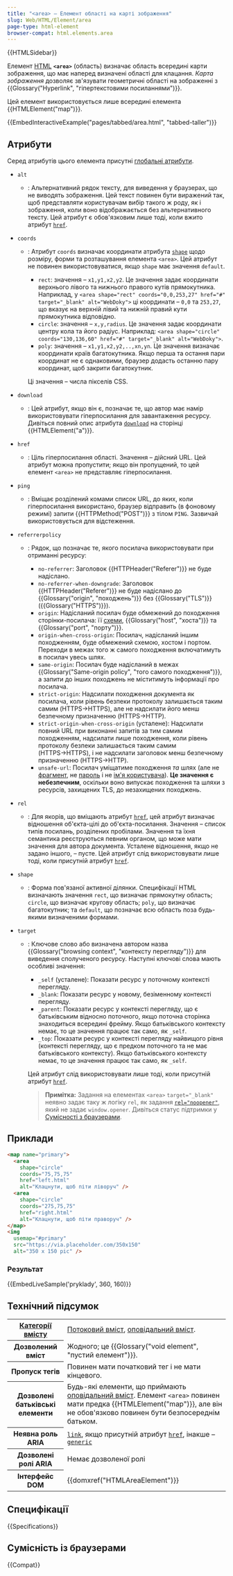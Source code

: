```yaml
---
title: "<area> – Елемент області на карті зображення"
slug: Web/HTML/Element/area
page-type: html-element
browser-compat: html.elements.area
---
```


{{HTMLSidebar}}

Елемент [HTML](/uk/docs/Web/HTML) **`<area>`** (область) визначає область всередині карти зображення, що має наперед визначені області для клацання. _Карта зображення_ дозволяє зв'язувати геометричні області на зображенні з {{Glossary("Hyperlink", "гіпертекстовими посиланнями")}}.

Цей елемент використовується лише всередині елемента {{HTMLElement("map")}}.

{{EmbedInteractiveExample("pages/tabbed/area.html", "tabbed-taller")}}

## Атрибути

Серед атрибутів цього елемента присутні [глобальні атрибути](/uk/docs/Web/HTML/Global_attributes).

- `alt`
  - : Альтернативний рядок тексту, для виведення у браузерах, що не виводять зображення.
    Цей текст повинен бути виражений так, щоб представляти користувачам вибір такого ж роду, як і зображення, коли воно відображається без альтернативного тексту.
    Цей атрибут є обов'язковим лише тоді, коли вжито атрибут [`href`](#href).
- `coords`

  - : Атрибут `coords` визначає координати атрибута [`shape`](#shape) щодо розміру, форми та розташування елемента `<area>`.
    Цей атрибут не повинен використовуватися, якщо `shape` має значення `default`.

    - `rect`: значення – `x1,y1,x2,y2`.
      Це значення задає координати верхнього лівого та нижнього правого кутів прямокутника.
      Наприклад, у `<area shape="rect" coords="0,0,253,27" href="#" target="_blank" alt="WebDoky">` ці координати – `0,0` та `253,27`, що вказує на верхній лівий та нижній правий кути прямокутника відповідно.
    - `circle`: значення – `x,y,radius`. Це значення задає координати центру кола та його радіус.
      Наприклад: `<area shape="circle" coords="130,136,60" href="#" target="_blank" alt="WebDoky">`.
    - `poly`: значення – `x1,y1,x2,y2,..,xn,yn`. Це значення визначає координати країв багатокутника.
      Якщо перша та остання пари координат не є однаковими, браузер додасть останню пару координат, щоб закрити багатокутник.

    Ці значення – числа пікселів CSS.

- `download`
  - : Цей атрибут, якщо він є, позначає те, що автор має намір використовувати гіперпосилання для завантаження ресурсу.
    Дивіться повний опис атрибута [`download`](/uk/docs/Web/HTML/Element/a#download) на сторінці {{HTMLElement("a")}}.
- `href`
  - : Ціль гіперпосилання області.
    Значення – дійсний URL.
    Цей атрибут можна пропустити; якщо він пропущений, то цей елемент `<area>` не представляє гіперпосилання.
- `ping`
  - : Вміщає розділений комами список URL, до яких, коли гіперпосилання використано, браузер відправить (в фоновому режимі) запити {{HTTPMethod("POST")}} з тілом `PING`.
    Зазвичай використовується для відстеження.
- `referrerpolicy`

  - : Рядок, що позначає те, якого посилача використовувати при отриманні ресурсу:

    - `no-referrer`: Заголовок {{HTTPHeader("Referer")}} не буде надіслано.
    - `no-referrer-when-downgrade`: Заголовок {{HTTPHeader("Referer")}} не буде надіслано до {{Glossary("origin", "походжень")}} без {{Glossary("TLS")}} ({{Glossary("HTTPS")}}).
    - `origin`: Надісланий посилач буде обмежений до походження сторінки-посилача: її [схеми](/uk/docs/Learn/Common_questions/Web_mechanics/What_is_a_URL), {{Glossary("host", "хоста")}} та {{Glossary("port", "порту")}}.
    - `origin-when-cross-origin`: Посилач, надісланий іншим походженням, буде обмежений схемою, хостом і портом. Переходи в межах того ж самого походження включатимуть в посилач увесь шлях.
    - `same-origin`: Посилач буде надісланий в межах {{Glossary("Same-origin policy", "того самого походження")}}, а запити до інших походжень не міститимуть інформації про посилача.
    - `strict-origin`: Надсилати походження документа як посилача, коли рівень безпеки протоколу залишається таким самим (HTTPS→HTTPS), але не надсилати його менш безпечному призначенню (HTTPS→HTTP).
    - `strict-origin-when-cross-origin` (усталене): Надсилати повний URL при виконанні запитів за тим самим походженням, надсилати лише походження, коли рівень протоколу безпеки залишається таким самим (HTTPS→HTTPS), і не надсилати заголовок менш безпечному призначенню (HTTPS→HTTP).
    - `unsafe-url`: Посилач уміщатиме походження _та_ шлях (але не [фрагмент](/uk/docs/Web/API/HTMLAnchorElement/hash), не [пароль](/uk/docs/Web/API/HTMLAnchorElement/password) і не [ім'я користувача](/uk/docs/Web/API/HTMLAnchorElement/username)).
      **Це значення є небезпечним**, оскільки воно випускає походження та шляхи з ресурсів, захищених TLS, до незахищених походжень.

- `rel`
  - : Для якорів, що вміщають атрибут [`href`](#href), цей атрибут визначає відношення об'єкта-цілі до об'єкта-посилання.
    Значення – список типів посилань, розділених пробілами.
    Значення та їхня семантика реєструються певним органом, що може мати значення для автора документа.
    Усталене відношення, якщо не задано іншого, – пусте. Цей атрибут слід використовувати лише тоді, коли присутній атрибут [`href`](#href).
- `shape`
  - : Форма пов'язаної активної ділянки. Специфікації HTML визначають значення `rect`, що визначає прямокутну область; `circle`, що визначає кругову область; `poly`, що визначає багатокутник; та `default`, що позначає всю область поза будь-якими визначеними формами.
- `target`

  - : Ключове слово або визначена автором назва {{Glossary("browsing context", "контексту перегляду")}} для виведення сполученого ресурсу.
    Наступні ключові слова мають особливі значення:

    - `_self` (усталене): Показати ресурс у поточному контексті перегляду.
    - `_blank`: Показати ресурс у новому, безіменному контексті перегляду.
    - `_parent`: Показати ресурс у контексті перегляду, що є батьківським відносно поточного, якщо поточна сторінка знаходиться всередині фрейму.
      Якщо батьківського контексту немає, то це значення працює так само, як `_self`.
    - `_top`: Показати ресурс у контексті перегляду найвищого рівня (контексті перегляду, що є предком поточного та не має батьківського контексту).
      Якщо батьківського контексту немає, то це значення працює так само, як `_self`.

    Цей атрибут слід використовувати лише тоді, коли присутній атрибут [`href`](#href).

    > **Примітка:** Задання на елементах `<area>` `target="_blank"` неявно задає таку ж логіку `rel`, як задання [`rel="noopener"`](/uk/docs/Web/HTML/Attributes/rel/noopener), який не задає `window.opener`. Дивіться статус підтримки у [Сумісності з браузерами](#sumisnist-iz-brauzeramy).

## Приклади

```html
<map name="primary">
  <area
    shape="circle"
    coords="75,75,75"
    href="left.html"
    alt="Клацнути, щоб піти ліворуч" />
  <area
    shape="circle"
    coords="275,75,75"
    href="right.html"
    alt="Клацнути, щоб піти праворуч" />
</map>
<img
  usemap="#primary"
  src="https://via.placeholder.com/350x150"
  alt="350 x 150 pic" />
```

### Результат

{{EmbedLiveSample('pryklady', 360, 160)}}

## Технічний підсумок

<table class="properties">
  <tbody>
    <tr>
      <th scope="row">
        <a href="/uk/docs/Web/HTML/Content_categories">Категорії вмісту</a>
      </th>
      <td>
        <a href="/uk/docs/Web/HTML/Content_categories#potokovyi-vmist">Потоковий вміст</a>,
        <a href="/uk/docs/Web/HTML/Content_categories#opovidalnyi-vmist">оповідальний вміст</a>.
      </td>
    </tr>
    <tr>
      <th scope="row">Дозволений вміст</th>
      <td>Жодного; це {{Glossary("void element", "пустий елемент")}}.</td>
    </tr>
    <tr>
      <th scope="row">Пропуск тегів</th>
      <td>Повинен мати початковий тег і не мати кінцевого.</td>
    </tr>
    <tr>
      <th scope="row">Дозволені батьківські елементи</th>
      <td>
        Будь-які елементи, що приймають <a href="/uk/docs/Web/HTML/Content_categories#opovidalnyi-vmist">оповідальний вміст</a>. Елемент <code>&#x3C;area></code> повинен мати предка {{HTMLElement("map")}}, але він не обов'язково повинен бути безпосереднім батьком.
      </td>
    </tr>
    <tr>
      <th scope="row">Неявна роль ARIA</th>
      <td>
       <a href="/uk/docs/Web/Accessibility/ARIA/Roles/link_role"><code>link</code></a>, якщо присутній атрибут <a href="/uk/docs/Web/HTML/Element/area#href"><code>href</code></a>, інакше – <a href="/uk/docs/Web/Accessibility/ARIA/Roles/generic_role"><code>generic</code></a>
      </td>
    </tr>
    <tr>
      <th scope="row">Дозволені ролі ARIA</th>
      <td>Немає дозволеної ролі</td>
    </tr>
    <tr>
      <th scope="row">Інтерфейс DOM</th>
      <td>{{domxref("HTMLAreaElement")}}</td>
    </tr>
  </tbody>
</table>

## Специфікації

{{Specifications}}

## Сумісність із браузерами

{{Compat}}
